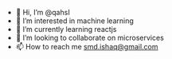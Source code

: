 - 👋 Hi, I’m @qahsI
- 👀 I’m interested in machine learning
- 🌱 I’m currently learning reactjs
- 💞️ I’m looking to collaborate on microservices
- 📫 How to reach me smd.ishaq@gmail.com

<!---
qahsI/qahsI is a ✨ special ✨ repository because its `README.md` (this file) appears on your GitHub profile.
You can click the Preview link to take a look at your changes.
--->
